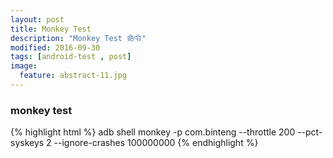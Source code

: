 ```yaml
---
layout: post
title: Monkey Test
description: "Monkey Test 命令"
modified: 2016-09-30
tags: [android-test , post]
image:
  feature: abstract-11.jpg
---
```




### monkey test

{% highlight html %}
adb shell monkey -p com.binteng --throttle 200 --pct-syskeys 2 --ignore-crashes 100000000
{% endhighlight %}

